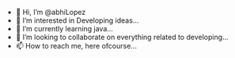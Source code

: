 - 👋 Hi, I’m @abhiLopez
- 👀 I’m interested in Developing ideas...
- 🌱 I’m currently learning java...
- 💞️ I’m looking to collaborate on everything related to developing...
- 📫 How to reach me, here ofcourse...

<!---
abhiLopez/abhiLopez is a ✨ special ✨ repository because its `README.md` (this file) appears on your GitHub profile.
You can click the Preview link to take a look at your changes.
--->
